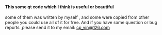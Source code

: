 #### This some qt code which I think is useful or beautiful
some of them was written by myself , and some were copied from other people
you could use all of it for free. And if you have some question or bug reports ,please send it to my email: cp_vin@126.com

